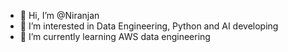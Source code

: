 - 👋 Hi, I’m @Niranjan
- 👀 I’m interested in Data Engineering, Python and AI developing
- 🌱 I’m currently learning AWS data engineering 


<!---
Niranjanrgade/Niranjanrgade is a ✨ special ✨ repository because its `README.md` (this file) appears on your GitHub profile.
You can click the Preview link to take a look at your changes.
--->
